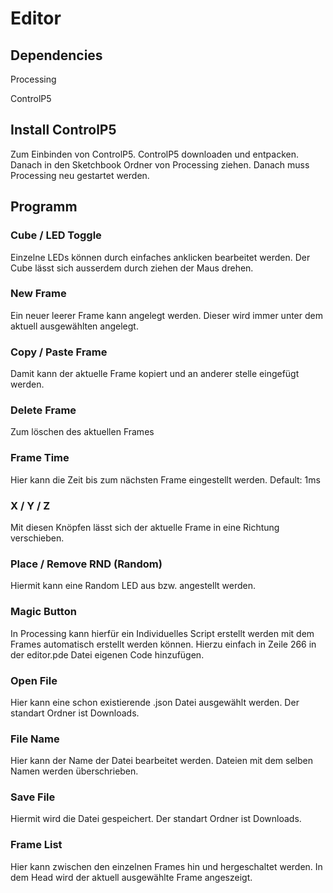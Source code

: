 # Editor

## Dependencies

Processing 

ControlP5

## Install ControlP5

Zum Einbinden von ControlP5. ControlP5 downloaden und entpacken. Danach in den Sketchbook Ordner von Processing ziehen.
Danach muss Processing neu gestartet werden.

## Programm

### Cube / LED Toggle
Einzelne LEDs können durch einfaches anklicken bearbeitet werden. 
Der Cube lässt sich ausserdem durch ziehen der Maus drehen.

### New Frame
Ein neuer leerer Frame kann angelegt werden.
Dieser wird immer unter dem aktuell ausgewählten angelegt.

### Copy / Paste Frame
Damit kann der aktuelle Frame kopiert und an anderer stelle eingefügt werden.

### Delete Frame
Zum löschen des aktuellen Frames

### Frame Time
Hier kann die Zeit bis zum nächsten Frame eingestellt werden. Default: 1ms

### X / Y / Z
Mit diesen Knöpfen lässt sich der aktuelle Frame in eine Richtung verschieben.

### Place / Remove RND (Random)
Hiermit kann eine Random LED aus bzw. angestellt werden.

### Magic Button
In Processing kann hierfür ein Individuelles Script erstellt werden mit dem Frames automatisch erstellt werden können. Hierzu einfach in Zeile 266 in der editor.pde Datei eigenen Code hinzufügen. 

### Open File
Hier kann eine schon existierende .json Datei ausgewählt werden. Der standart Ordner ist Downloads. 

### File Name
Hier kann der Name der Datei bearbeitet werden. Dateien mit dem selben Namen werden überschrieben.

### Save File
Hiermit wird die Datei gespeichert. Der standart Ordner ist Downloads.

### Frame List
Hier kann zwischen den einzelnen Frames hin und hergeschaltet werden. In dem Head wird der aktuell ausgewählte Frame angeszeigt.
